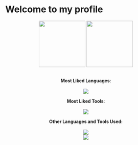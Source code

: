 # Welcome to my profile

<div align="center">
  <img height="145em" src="https://github-readme-stats.vercel.app/api?username=pereira3&show_icons=true&theme=github_dark&include_all_commits=true&count_private=true&hide_rank=false"/>
  <img height="145em" src="https://github-readme-stats.vercel.app/api/top-langs/?username=pereira3&layout=compact&theme=github_dark&hide_title=true"/
</div><br><br>

<div align="center">
  
  **Most Liked Languages**: <br><br>
  <img src="https://skillicons.dev/icons?i=c,java,py,html,css,dart,mysql,latex"/>
  
  **Most Liked Tools**: <br><br>
  <img src="https://skillicons.dev/icons?i=vscode,idea,github,ubuntu,linux,windows"/>

  **Other Languages and Tools Used:** <br><br>
  <img src="https://skillicons.dev/icons?i=php,ocaml,cpp"/><br>
  <img src="https://skillicons.dev/icons?i=sqlite,firebase,bash,spring,eclipse,visualstudio,figma"/>
</div>


